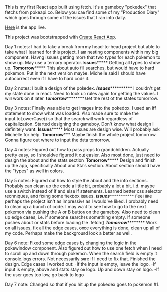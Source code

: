 This is my first React app built using fetch. It's a gameboy "pokedex" that fetchs from pokeapi.co. Below you can find some of my "Production Diary" which goes through some of the issues that I ran into daily.

[Here](https://kariandreah.github.io/pokedex) is the app live. 

This project was bootstrapped with [Create React App](https://github.com/facebook/create-react-app).


Day 1 notes:
I had to take a break from my head-to-head project but able to take what I learned for this project. 
I am nesting components within my big component. Havng issues getting more that two types for each pokemon to show up. May use a ternary operator. 
******************Issues***********************
Getting all types to show up.
******************Tomorrow***********************
This about auto fill searches, but would have to hard pokemon. Put in the next version maybe. Michelle said I should have autocorrect even if I have to hard code it. 

Day 2 notes:
I built a design of the pokedex. 
*****************Issues***************************
I couldn't get my state done in react. Need to look up rules again for getting the values. I will work on it later
*****************Tomorrow*************************
Get the rest of the states tomorrow. 

Day 3 notes:
Finally was able to get images into the pokedox. I used an iff statement to show what was loaded. Also made sure to make the input.toLowerCase() so that the search will work regardless of capitalization. Started designing the gameboy. Don't know what design I definitely want. 
******************Issues***********************
Most issues are design wise. Will probably ask Michelle for help. 
******************Tomorrow*********************
Maybe finish the whole project tomorrow. Gonna figure out where to input the data tomorrow. 

Day 4 notes:
Figured out how to pass props to grandchildren. Actually pretty easy, so I shouldve figured it out easier. Also most done, just need to design the about and the stats section. 
******************Tomorrow***********************
Design and finish up the app, specifically About and Stats section. About section should have the "types" as well in colors. 

Day 5 notes:
Figured out how to style the about and the info sections. Probably can clean up the code a little bit, probably a lot a bit. i.d. maybe use a switch instead of if and else if statements. Learned better css selector techniques, and fixing some flexbox issues.
*****************Issues****************************
Feel like perhaps the project isn't as impressive as I would've liked. I probably need to clean up a bunch of code. I may want to see how to go to the next pokemon via pushing the A or B button on the gameboy. Also need to clean up edge cases, i.e. if someone searches something empty. If someone pushes about or stats before loading the .fetch()
*****************Tomorrow*************************
Work on all issues, fix all the edge cases, once everything is done, clean up all of my code. Perhaps make the background look a better as well.

Day 6 note:
Fixed some edge cases by changing the logic in the pokewindow component. 
Also figured out how to use one fetch when I need to scroll up and down through pokemon. When the search field is empty it console.logs errors. Not necessarily sure if I need to fix that. Finished the design. 
Edge cases I worked out:
-If the input is empty, leave the logo.
-If input is empty, above and stats stay on logo. Up and down stay on logo. 
-If the user goes too low, go back to logo. 

Day 7 note:
Changed so that if you hit up the pokedex goes to pokemon #1.

